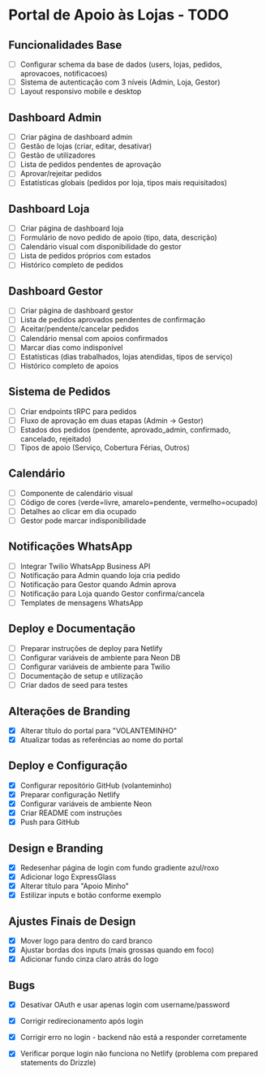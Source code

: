# Portal de Apoio às Lojas - TODO

## Funcionalidades Base
- [ ] Configurar schema da base de dados (users, lojas, pedidos, aprovacoes, notificacoes)
- [ ] Sistema de autenticação com 3 níveis (Admin, Loja, Gestor)
- [ ] Layout responsivo mobile e desktop

## Dashboard Admin
- [ ] Criar página de dashboard admin
- [ ] Gestão de lojas (criar, editar, desativar)
- [ ] Gestão de utilizadores
- [ ] Lista de pedidos pendentes de aprovação
- [ ] Aprovar/rejeitar pedidos
- [ ] Estatísticas globais (pedidos por loja, tipos mais requisitados)

## Dashboard Loja
- [ ] Criar página de dashboard loja
- [ ] Formulário de novo pedido de apoio (tipo, data, descrição)
- [ ] Calendário visual com disponibilidade do gestor
- [ ] Lista de pedidos próprios com estados
- [ ] Histórico completo de pedidos

## Dashboard Gestor
- [ ] Criar página de dashboard gestor
- [ ] Lista de pedidos aprovados pendentes de confirmação
- [ ] Aceitar/pendente/cancelar pedidos
- [ ] Calendário mensal com apoios confirmados
- [ ] Marcar dias como indisponível
- [ ] Estatísticas (dias trabalhados, lojas atendidas, tipos de serviço)
- [ ] Histórico completo de apoios

## Sistema de Pedidos
- [ ] Criar endpoints tRPC para pedidos
- [ ] Fluxo de aprovação em duas etapas (Admin → Gestor)
- [ ] Estados dos pedidos (pendente, aprovado_admin, confirmado, cancelado, rejeitado)
- [ ] Tipos de apoio (Serviço, Cobertura Férias, Outros)

## Calendário
- [ ] Componente de calendário visual
- [ ] Código de cores (verde=livre, amarelo=pendente, vermelho=ocupado)
- [ ] Detalhes ao clicar em dia ocupado
- [ ] Gestor pode marcar indisponibilidade

## Notificações WhatsApp
- [ ] Integrar Twilio WhatsApp Business API
- [ ] Notificação para Admin quando loja cria pedido
- [ ] Notificação para Gestor quando Admin aprova
- [ ] Notificação para Loja quando Gestor confirma/cancela
- [ ] Templates de mensagens WhatsApp

## Deploy e Documentação
- [ ] Preparar instruções de deploy para Netlify
- [ ] Configurar variáveis de ambiente para Neon DB
- [ ] Configurar variáveis de ambiente para Twilio
- [ ] Documentação de setup e utilização
- [ ] Criar dados de seed para testes

## Alterações de Branding
- [x] Alterar título do portal para "VOLANTEMINHO"
- [x] Atualizar todas as referências ao nome do portal

## Deploy e Configuração
- [x] Configurar repositório GitHub (volanteminho)
- [x] Preparar configuração Netlify
- [x] Configurar variáveis de ambiente Neon
- [x] Criar README com instruções
- [x] Push para GitHub

## Design e Branding
- [x] Redesenhar página de login com fundo gradiente azul/roxo
- [x] Adicionar logo ExpressGlass
- [x] Alterar título para "Apoio Minho"
- [x] Estilizar inputs e botão conforme exemplo

## Ajustes Finais de Design
- [x] Mover logo para dentro do card branco
- [x] Ajustar bordas dos inputs (mais grossas quando em foco)
- [x] Adicionar fundo cinza claro atrás do logo

## Bugs
- [x] Desativar OAuth e usar apenas login com username/password
- [x] Corrigir redirecionamento após login

- [x] Corrigir erro no login - backend não está a responder corretamente

- [x] Verificar porque login não funciona no Netlify (problema com prepared statements do Drizzle)
